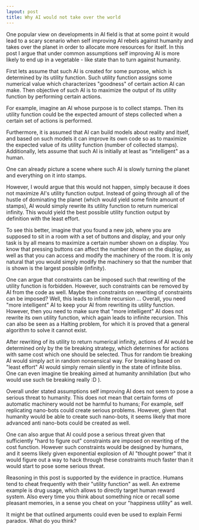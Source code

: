```yaml
---
layout: post
title: Why AI would not take over the world
---
```


One popular view on developments in AI field is that at some point it would lead to a scary scenario when self improving AI rebels against humanity and takes over the planet in order to allocate more resources for itself.
In this post I argue that under common assumptions self improving AI is more likely to end up in a vegetable - like state than to turn against humanity.

First lets assume that such AI is created for some purpose, which is determined by its utility function. Such utility function assigns some numerical value which characterizes "goodness" of certain action AI can make. Then objective of such AI is to maximize the output of its utility function by performing certain actions.

For example, imagine an AI whose purpose is to collect stamps. Then its utility function could be the expected amount of steps collected when a certain set of actions is performed.

Furthermore, it is assumed that AI can build models about reality and itself, and based on such models it can improve its own code so as to maximize the expected value of its utility function (number of collected stamps). Additionally, lets assume that such AI is initially at least as "intelligent" as a human. 

One can already picture a scene where such AI is slowly turning the planet and everything on it into stamps.

However, I would argue that this would not happen, simply because it does not maximize AI's utility function output. Instead of going through all of the hustle of dominating the planet (which would yield some finite amount of stamps), AI would simply rewrite its utility function to return numerical infinity. This would yield the best possible utility function output by definition with the least effort.

To see this better, imagine that you found a new job, where you are supposed to sit in a room with a set of buttons and display, and your only task is by all means to maximize a certain number shown on a display. You know that pressing buttons can affect the number shown on the display, as well as that you can access and modify the machinery of the room. It is only natural that you would simply modify the machinery so that the number that is shown is the largest possible (infinity).

One can argue that constraints can be imposed such that rewriting of the utility function is forbidden. However, such constraints can be removed  by AI from the code as well. Maybe then constraints on rewriting of constraints can be imposed? Well, this leads to infinite recursion ... Overall, you need "more intelligent" AI to keep your AI from rewriting its utility function. However, then you need to make sure that "more intelligent" AI does not rewrite its own utility function, which again leads to infinite recursion. This can also be seen as a Halting problem, for which it is proved that a general algorithm to solve it cannot exist. 

After rewriting of its utility to return numerical infinity, actions of AI would be determined only by the tie breaking strategy, which determines for actions with same cost which one should be selected. Thus for random tie breaking AI would simply act in random nonsensical way. For breaking based on "least effort" AI would simply remain silently in the state of infinite bliss. One can even imagine tie breaking aimed at humanity annihilation (but who would use such tie breaking really :D ). 

Overall under stated assumptions self improving AI does not seem to pose a serious threat to humanity. This does not mean that certain forms of automatic machinery would not be harmful to humans; For example, self replicating nano-bots could create serious problems. However, given that humanity would be able to create such nano-bots, it seems likely that more advanced anti nano-bots could be created as well. 

One can also argue that AI could pose a serious threat given that sufficiently "hard to figure out" constraints are imposed on rewriting of the cost function. However such constraints would be designed by humans, and it seems likely given exponential explosion of AI "thought power" that it would figure out a way to hack through these constraints much faster than it would start to pose some serious threat. 

Reasoning in this post is supported by the evidence in practice. Humans tend to cheat frequently with their "utility function" as well. An extreme example is drug usage, which allows to directly target human reward system. Also every time you think about something nice or recall some pleasant memories, in a sense you cheat on your "happiness utility" as well. 

It might be that outlined arguments could even be used to explain Fermi paradox. What do you think?
